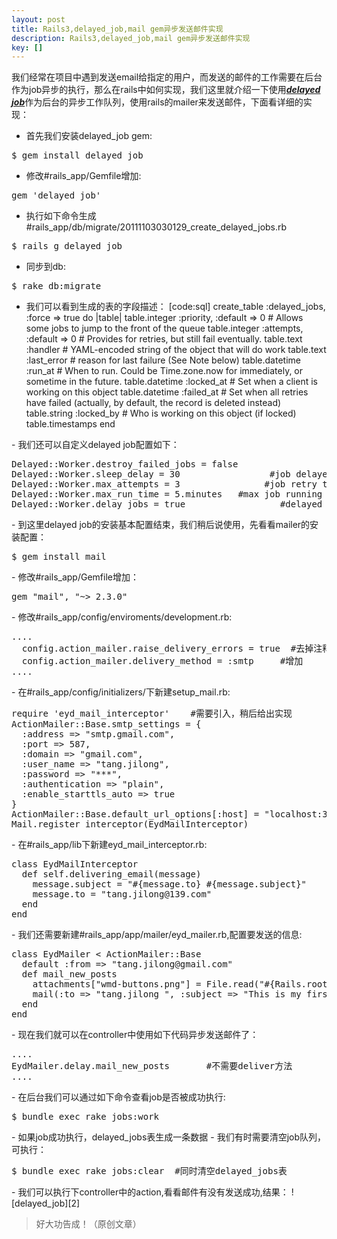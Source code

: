 ```yaml
---
layout: post
title: Rails3,delayed_job,mail gem异步发送邮件实现
description: Rails3,delayed_job,mail gem异步发送邮件实现
key: []
---
```

我们经常在项目中遇到发送email给指定的用户，而发送的邮件的工作需要在后台作为job异步的执行，那么在rails中如何实现，我们这里就介绍一下使用[***delayed job***][1]作为后台的异步工作队列，使用rails的mailer来发送邮件，下面看详细的实现：

 - 首先我们安装delayed_job gem:
<pre>
$ gem install delayed_job
</pre>
 - 修改#rails_app/Gemfile增加:
<pre>
gem 'delayed_job'
</pre>
 - 执行如下命令生成#rails_app/db/migrate/20111103030129_create_delayed_jobs.rb
<pre>
$ rails g delayed_job
</pre>
 - 同步到db:
<pre>
$ rake db:migrate
</pre>
 - 我们可以看到生成的表的字段描述：
[code:sql]
create_table :delayed_jobs, :force => true do |table|
  table.integer  :priority, :default => 0      # Allows some jobs to jump to the front of the queue
  table.integer  :attempts, :default => 0      # Provides for retries, but still fail eventually.
  table.text     :handler                      # YAML-encoded string of the object that will do work
  table.text   :last_error                   # reason for last failure (See Note below)
  table.datetime :run_at                       # When to run. Could be Time.zone.now for immediately, or sometime in the future.
  table.datetime :locked_at                    # Set when a client is working on this object
  table.datetime :failed_at                    # Set when all retries have failed (actually, by default, the record is deleted instead)
  table.string   :locked_by                    # Who is working on this object (if locked)
  table.timestamps
end
</pre>
 - 我们还可以自定义delayed job配置如下：
<pre>
Delayed::Worker.destroy_failed_jobs = false     
Delayed::Worker.sleep_delay = 30                 #job delayed time
Delayed::Worker.max_attempts = 3                #job retry times
Delayed::Worker.max_run_time = 5.minutes   #max job running time
Delayed::Worker.delay_jobs = true                  #delayed /real time switcher
</pre>
 - 到这里delayed job的安装基本配置结束，我们稍后说使用，先看看mailer的安装配置：
<pre>
$ gem install mail
</pre>
 - 修改#rails_app/Gemfile增加：
<pre>
gem "mail", "~> 2.3.0"
</pre>
 - 修改#rails_app/config/enviroments/development.rb:
<pre>
....
  config.action_mailer.raise_delivery_errors = true  #去掉注释
  config.action_mailer.delivery_method = :smtp     #增加
....
</pre>
 - 在#rails_app/config/initializers/下新建setup_mail.rb:
<pre>
require 'eyd_mail_interceptor'    #需要引入，稍后给出实现
ActionMailer::Base.smtp_settings = {
  :address => "smtp.gmail.com",
  :port => 587,
  :domain => "gmail.com",
  :user_name => "tang.jilong",
  :password => "***",
  :authentication => "plain",
  :enable_starttls_auto => true
}
ActionMailer::Base.default_url_options[:host] = "localhost:3000"
Mail.register_interceptor(EydMailInterceptor)
</pre>
 - 在#rails_app/lib下新建eyd_mail_interceptor.rb:
<pre>
class EydMailInterceptor
  def self.delivering_email(message)
    message.subject = "#{message.to} #{message.subject}"
    message.to = "tang.jilong@139.com"
  end
end
</pre>
 - 我们还需要新建#rails_app/app/mailer/eyd_mailer.rb,配置要发送的信息:
<pre>
class EydMailer < ActionMailer::Base
  default :from => "tang.jilong@gmail.com"
  def mail_new_posts
    attachments["wmd-buttons.png"] = File.read("#{Rails.root}/public/images/wmd-buttons.png")
    mail(:to => "tang.jilong <tang.jilong@139.com>", :subject => "This is my first Everyday email")
  end
end
</pre>
 - 现在我们就可以在controller中使用如下代码异步发送邮件了：
<pre>
....
EydMailer.delay.mail_new_posts       #不需要deliver方法
....
</pre>
 - 在后台我们可以通过如下命令查看job是否被成功执行:
<pre>
$ bundle exec rake jobs:work
</pre>
 - 如果job成功执行，delayed_jobs表生成一条数据
 - 我们有时需要清空job队列，可执行：
<pre>
$ bundle exec rake jobs:clear  #同时清空delayed_jobs表
</pre>
 - 我们可以执行下controller中的action,看看邮件有没有发送成功,结果：
![delayed_job][2]

> 好大功告成！（原创文章）


  [1]: https://github.com/collectiveidea/delayed_job "delayed job"
  [2]: http://everyday-cn.com/system/pictures/972/large_everyday_139.png?1320368578 "mail"
